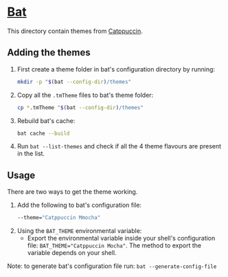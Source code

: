 # [Bat](https://github.com/sharkdp/bat)

This directory contain themes from [Catppuccin](https://github.com/catppuccin/bat).

## Adding the themes

1. First create a theme folder in bat's configuration directory by running:
   ```bash
   mkdir -p "$(bat --config-dir)/themes"
   ```
2. Copy all the `.tmTheme` files to bat's theme folder:
   ```bash
   cp *.tmTheme "$(bat --config-dir)/themes"
   ```
3. Rebuild bat's cache:
   ```bash
   bat cache --build
   ```
4. Run `bat --list-themes` and check if all the 4 theme flavours are present in the list.

## Usage

There are two ways to get the theme working.

1. Add the following to bat's configuration file:
   ```bash
   --theme="Catppuccin Mmocha"
   ```
2. Using the `BAT_THEME` environmental variable:
   - Export the environmental variable inside your shell's configuration file: `BAT_THEME="Catppuccin Mocha"`. The method to export the variable depends on your shell.

Note: to generate bat's configuration file run: `bat --generate-config-file`
